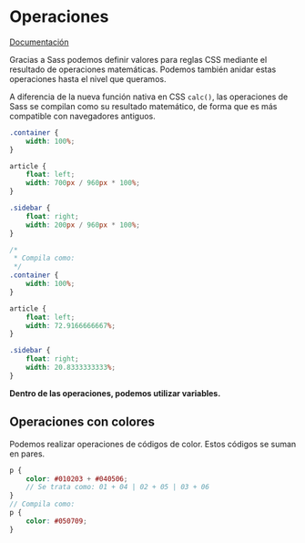 # Operaciones

[Documentación](<https://sass-lang.com/documentation/file.SASS_REFERENCE.html#operations>)

Gracias a Sass podemos definir valores para reglas CSS mediante el resultado de operaciones matemáticas. Podemos también anidar estas  operaciones hasta el nivel que queramos.

A diferencia de la nueva función nativa en CSS `calc()`, las operaciones de Sass se compilan como su resultado matemático, de forma que es más compatible con navegadores antiguos.

```scss
.container { 
    width: 100%; 
}

article {
    float: left;
    width: 700px / 960px * 100%;
}

.sidebar {
	float: right;
	width: 200px / 960px * 100%;
}

/*
 * Compila como:
 */
.container {
	width: 100%;
}

article {
	float: left;
	width: 72.9166666667%;
}

.sidebar {
	float: right;
	width: 20.8333333333%;
}
```

**Dentro de las operaciones, podemos utilizar variables.**

## Operaciones con colores

Podemos realizar operaciones de códigos de color. Estos códigos se suman en pares.

```scss
p {
	color: #010203 + #040506;
    // Se trata como: 01 + 04 | 02 + 05 | 03 + 06
}
// Compila como:
p {
	color: #050709;
}
```


